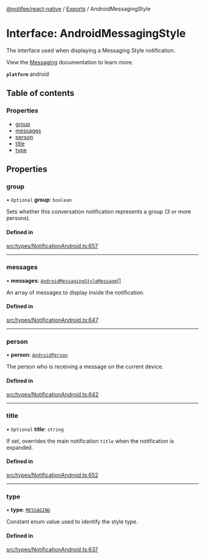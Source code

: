 [@notifee/react-native](../README.md) / [Exports](../modules.md) / AndroidMessagingStyle

# Interface: AndroidMessagingStyle

The interface used when displaying a Messaging Style notification.

<Vimeo id="android-style-messaging" caption="Android Messaging Style" />

View the [Messaging](/react-native/docs/android/styles#messaging) documentation to learn more.

**`platform`** android

## Table of contents

### Properties

- [group](AndroidMessagingStyle.md#group)
- [messages](AndroidMessagingStyle.md#messages)
- [person](AndroidMessagingStyle.md#person)
- [title](AndroidMessagingStyle.md#title)
- [type](AndroidMessagingStyle.md#type)

## Properties

### group

• `Optional` **group**: `boolean`

Sets whether this conversation notification represents a group (3 or more persons).

#### Defined in

[src/types/NotificationAndroid.ts:657](https://github.com/cabljac/react-native-notifee/blob/4d792c9/src/types/NotificationAndroid.ts#L657)

___

### messages

• **messages**: [`AndroidMessagingStyleMessage`](AndroidMessagingStyleMessage.md)[]

An array of messages to display inside the notification.

#### Defined in

[src/types/NotificationAndroid.ts:647](https://github.com/cabljac/react-native-notifee/blob/4d792c9/src/types/NotificationAndroid.ts#L647)

___

### person

• **person**: [`AndroidPerson`](AndroidPerson.md)

The person who is receiving a message on the current device.

#### Defined in

[src/types/NotificationAndroid.ts:642](https://github.com/cabljac/react-native-notifee/blob/4d792c9/src/types/NotificationAndroid.ts#L642)

___

### title

• `Optional` **title**: `string`

If set, overrides the main notification `title` when the notification is expanded.

#### Defined in

[src/types/NotificationAndroid.ts:652](https://github.com/cabljac/react-native-notifee/blob/4d792c9/src/types/NotificationAndroid.ts#L652)

___

### type

• **type**: [`MESSAGING`](../enums/AndroidStyle.md#messaging)

Constant enum value used to identify the style type.

#### Defined in

[src/types/NotificationAndroid.ts:637](https://github.com/cabljac/react-native-notifee/blob/4d792c9/src/types/NotificationAndroid.ts#L637)

